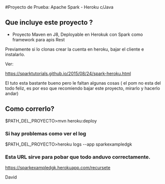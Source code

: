#Proyecto de Prueba: Apache Spark -  Heroku  c/Java


## Que incluye este proyecto ?

- Proyecto Maven en J8, Deployable en Herokuk con Spark como framework para apis Rest

Previamente si lo clonas crear la cuenta en heroku, bajar el cliente e instalarlo.

Ver:

https://sparktutorials.github.io/2015/08/24/spark-heroku.html

El tuto esta bastante bueno pero le faltan algunas cosas ( el pom no esta del todo feliz, es por eso que recomiendo bajar este proyecto, mirarlo y hacerlo andar)

## Como correrlo?

$PATH_DEL_PROYECTO>mvn heroku:deploy

### Si hay problemas como ver el log

$PATH_DEL_PROYECTO>heroku logs --app sparkexampledgk

### Esta URL sirve para pobar que todo anduvo correctamente.

https://sparkexampledgk.herokuapp.com/recursete

David


 
